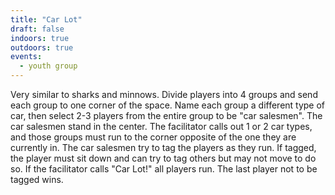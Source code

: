 ```yaml
---
title: "Car Lot"
draft: false
indoors: true
outdoors: true
events:
  - youth group
---
```


Very similar to sharks and minnows. Divide players into 4 groups and send each group to one corner of the space. Name each group a different type of car, then select 2-3 players from the entire group to be "car salesmen". The car salesmen stand in the center. The facilitator calls out 1 or 2 car types, and those groups must run to the corner opposite of the one they are currently in. The car salesmen try to tag the players as they run. If tagged, the player must sit down and can try to tag others but may not move to do so. If the facilitator calls "Car Lot!" all players run. The last player not to be tagged wins.
